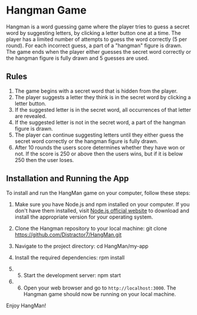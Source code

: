 # Hangman Game

Hangman is a word guessing game where the player tries to guess a secret word by suggesting letters, by clicking a letter button one at a time. The player has a limited number of attempts to guess the word correctly (5 per round). For each incorrect guess, a part of a "hangman" figure is drawn. The game ends when the player either guesses the secret word correctly or the hangman figure is fully drawn and 5 guesses are used.

## Rules

1. The game begins with a secret word that is hidden from the player.
2. The player suggests a letter they think is in the secret word by clicking a letter button.
3. If the suggested letter is in the secret word, all occurrences of that letter are revealed.
4. If the suggested letter is not in the secret word, a part of the hangman figure is drawn.
5. The player can continue suggesting letters until they either guess the secret word correctly or the hangman figure is fully drawn.
6. After 10 rounds the users score determines whether they have won or not. If the score is 250 or above then the users wins, but if it is below 250 then the user loses.

## Installation and Running the App

To install and run the HangMan game on your computer, follow these steps:

1. Make sure you have Node.js and npm installed on your computer. If you don't have them installed, visit [Node.js official website](https://nodejs.org/) to download and install the appropriate version for your operating system.

2. Clone the Hangman repository to your local machine: git clone https://github.com/Distractor7/HangMan.git

3. Navigate to the project directory: cd HangMan/my-app

4. Install the required dependencies: rpm install 

5. 5. Start the development server: npm start

6. 6. Open your web browser and go to `http://localhost:3000`. The Hangman game should now be running on your local machine.

Enjoy HangMan!
